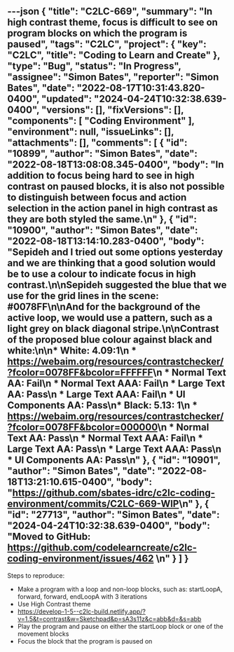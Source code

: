 ---json
{
  "title": "C2LC-669",
  "summary": "In high contrast theme, focus is difficult to see on program blocks on which the program is paused",
  "tags": "C2LC",
  "project": {
    "key": "C2LC",
    "title": "Coding to Learn and Create"
  },
  "type": "Bug",
  "status": "In Progress",
  "assignee": "Simon Bates",
  "reporter": "Simon Bates",
  "date": "2022-08-17T10:31:43.820-0400",
  "updated": "2024-04-24T10:32:38.639-0400",
  "versions": [],
  "fixVersions": [],
  "components": [
    "Coding Environment"
  ],
  "environment": null,
  "issueLinks": [],
  "attachments": [],
  "comments": [
    {
      "id": "10899",
      "author": "Simon Bates",
      "date": "2022-08-18T13:08:08.345-0400",
      "body": "In addition to focus being hard to see in high contrast on paused blocks, it is also not possible to distinguish between focus and action selection in the action panel in high contrast as they are both styled the same.\n"
    },
    {
      "id": "10900",
      "author": "Simon Bates",
      "date": "2022-08-18T13:14:10.283-0400",
      "body": "Sepideh and I tried out some options yesterday and we are thinking that a good solution would be to use a colour to indicate focus in high contrast.\n\nSepideh suggested the blue that we use for the grid lines in the scene: #0078FF\n\nAnd for the background of the active loop, we would use a pattern, such as a light grey on black diagonal stripe.\n\nContrast of the proposed blue colour against black and white:\n\n* White: 4.09:1\n  * <https://webaim.org/resources/contrastchecker/?fcolor=0078FF&bcolor=FFFFFF>\n  * Normal Text AA: Fail\n  * Normal Text AAA: Fail\n  * Large Text AA: Pass\n  * Large Text AAA: Fail\n  * UI Components AA: Pass\n* Black: 5.13: 1\n  * <https://webaim.org/resources/contrastchecker/?fcolor=0078FF&bcolor=000000>\n  * Normal Text AA: Pass\n  * Normal Text AAA: Fail\n  * Large Text AA: Pass\n  * Large Text AAA: Pass\n  * UI Components AA: Pass\n"
    },
    {
      "id": "10901",
      "author": "Simon Bates",
      "date": "2022-08-18T13:21:10.615-0400",
      "body": "<https://github.com/sbates-idrc/c2lc-coding-environment/commits/C2LC-669-WIP>\n"
    },
    {
      "id": "27713",
      "author": "Simon Bates",
      "date": "2024-04-24T10:32:38.639-0400",
      "body": "Moved to GitHub: <https://github.com/codelearncreate/c2lc-coding-environment/issues/462>&#x20;\n"
    }
  ]
}
---
Steps to reproduce:

* Make a program with a loop and non-loop blocks, such as: startLoopA, forward, forward, endLoopA with 3 iterations
* Use High Contrast theme
* <https://develop-1-5--c2lc-build.netlify.app/?v=1.5&t=contrast&w=Sketchpad&p=sA3s11z&c=abb&d=&s=abb>
* Play the program and pause on either the startLoop block or one of the movement blocks
* Focus the block that the program is paused on

        
